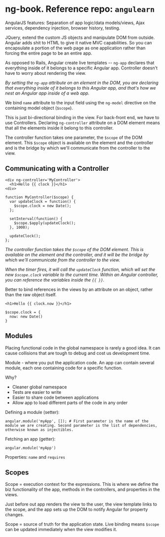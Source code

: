 # ng-book. Reference repo: `angulearn`

AngularJS features: Separation of app logic/data models/views, Ajax services, dependency injection, browser history, testing.

JQuery, extend the custom JS objects and manipulate DOM from outside. Angular adds shit to HTML to give it native MVC capabilities. So you can encapsulate a portion of the web page as one application rather than forcing the entire page to be an entire app.

As opposed to Rails, Angular create live templates -- `ng-app` declares that everything inside of it belongs to a specific Angular app. Controller doesn't have to worry about rendering the view.

*By setting the `ng-app` attribute on an element in the DOM, you are declaring that everything inside of it belongs to this Angular app, and that's how we nest an Angular app inside of a web app.*

We bind `name` attribute to the input field using the `ng-model` directive on the containing model object (`$scope`).

This is just bi-directional binding in the view. For back-front end, we have to use Controllers. Declaring `ng-controller` attribute on a DOM element means that all the elements inside it belong to this controller.

The controller function takes one parameter, the `$scope` of the DOM element. This `$scope` object is available on the element and the controller and is the bridge by which we'll communicate from the controller to the view.

## Communicating with a Controller

    <div ng-controller='MyController'>
      <h1>Hello {{ clock }}</h1>
    <div>

    function MyController($scope) {
      var updateClock = function() {
        $scope.clock = new Date();
      };

      setInterval(function() {
        $scope.$apply(updateClock();
      }, 1000);

      updateClock();
    };

*The controller function takes the `$scope` of the DOM element. This is available on the element and the controller, and it will be the bridge by which we'll communicate from the controller to the view.*

*When the timer fires, it will call the `updateClock` function, which wll set the new `$scope.clock` variable to the current time. Within an Angular controller, you can reference the variables inside the `{{ }}`.*

Better to bind references in the views by an attribute on an object, rather than the raw object itself.

    <h1>Hello {{ clock.now }}</h1>

    $scope.clock = {
      now: new Date()
    }

## Modules

Placing functional code in the global namespace is rarely a good idea. It can cause collisions that are tough to debug and cost us development time.

Module - where you put the application code. An app can contain several module, each one containing code for a specific function.

Why?

- Cleaner global namespace
- Tests are easier to write
- Easier to share code between applications
- Allow app to load different parts of the code in any order

Defining a module (setter):

    angular.module('myApp', []); # First parameter is the name of the module we are creating. Second parameter is the list of dependencies, otherwise known as injectibles.

Fetching an app (getter):

    angular.module('myApp')

Properties: `name` and `requires`

## Scopes

Scope = execution context for the expressions. This is where we define the biz functionality of the app, methods in the controllers, and properties in the views.

Just before out app renders the view to the user, the view template links to the scope, and the app sets up the DOM to notify Angular for property changes.

Scope = source of truth for the application state. Live binding means `$scope` can be updated immediately when the view modifies it.


